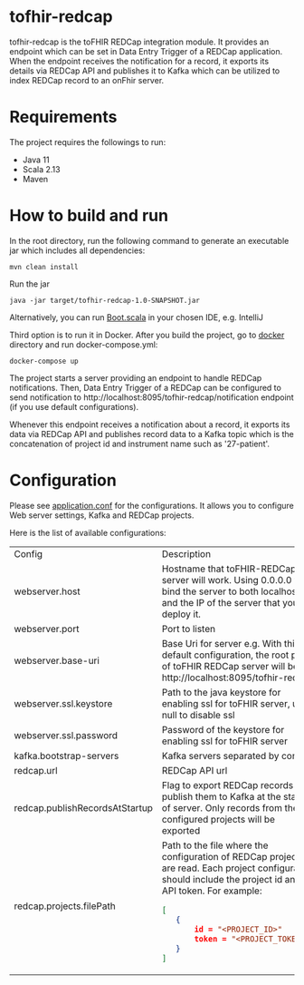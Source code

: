 # tofhir-redcap
tofhir-redcap is the toFHIR REDCap integration module. It provides an endpoint which can be set in Data Entry Trigger of a 
REDCap application. When the endpoint receives the notification for a record, it exports its details via REDCap API and publishes it
to Kafka which can be utilized to index REDCap record to an onFhir server.

# Requirements
The project requires the followings to run:
- Java 11
- Scala 2.13
- Maven

# How to build and run 
In the root directory, run the following command to generate an executable jar which includes all dependencies:
```
mvn clean install
```

Run the jar
```
java -jar target/tofhir-redcap-1.0-SNAPSHOT.jar
```

Alternatively, you can run [Boot.scala](src/main/scala/io/tofhir/redcap/Boot.scala) in your chosen IDE, e.g. IntelliJ

Third option is to run it in Docker. After you build the project, go to [docker](docker) directory and run docker-compose.yml:
```
docker-compose up
```

The project starts a server providing an endpoint to handle REDCap notifications. Then, Data Entry Trigger of a 
REDCap can be configured to send notification to http://localhost:8095/tofhir-redcap/notification endpoint (if you use default configurations).

Whenever this endpoint receives a notification about a record, it exports its data via REDCap API and publishes record data
to a Kafka topic which is the concatenation of project id and instrument name such as '27-patient'.

# Configuration
Please see [application.conf](src/main/resources/application.conf) for the configurations. It allows you to configure Web server settings, Kafka
and REDCap projects. 

Here is the list of available configurations:

<table>
    <tr>
        <td> Config </td> 
        <td> Description </td>
        <td> Default Value </td>
    </tr>
    <tr>
        <td> webserver.host </td> 
        <td> Hostname that toFHIR-REDCap server will work. Using 0.0.0.0 will bind the server to both localhost and the IP of the server that you deploy it. </td>
        <td> 0.0.0.0 </td>
    </tr>
    <tr>
        <td> webserver.port </td> 
        <td> Port to listen </td>
        <td> 8095 </td>
    </tr>
    <tr>
        <td> webserver.base-uri </td> 
        <td> Base Uri for server e.g. With this default configuration, the root path of toFHIR REDCap server will be http://localhost:8095/tofhir-redcap </td>
        <td> tofhir-redcap </td>
    </tr>
    <tr>
        <td> webserver.ssl.keystore </td> 
        <td> Path to the java keystore for enabling ssl for toFHIR server, use null to disable ssl </td>
        <td> null </td>
    </tr>
    <tr>
        <td> webserver.ssl.password </td> 
        <td> Password of the keystore for enabling ssl for toFHIR server </td>
        <td> null </td>
    </tr>
    <tr>
        <td> kafka.bootstrap-servers </td> 
        <td> Kafka servers separated by comma </td>
        <td> localhost:9092 </td>
    </tr>
    <tr>
        <td> redcap.url </td> 
        <td> REDCap API url </td>
        <td> http://localhost:3000 </td>
    </tr>
    <tr>
        <td> redcap.publishRecordsAtStartup </td> 
        <td> Flag to export REDCap records and publish them to Kafka at the startup of server. Only records from the configured projects will be exported </td>
        <td> false </td>
     </tr>
    <tr>
        <td> redcap.projects.filePath </td>
        <td> Path to the file where the configuration of REDCap projects are read. Each project configuration should include the project id and API token. For example:
     
 ```json
 [
    {    
        id = "<PROJECT_ID>"    
        token = "<PROJECT_TOKEN>" 
    }
]
 ```
 </td>
<td> redcap-projects.json </td>
 </tr>
</table>